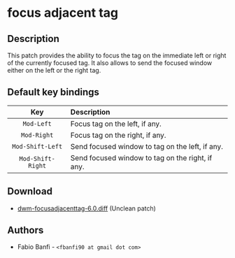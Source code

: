 focus adjacent tag
==================

Description
-----------

This patch provides the ability to focus the tag on the immediate left or right
of the currently focused tag. It also allows to send the focused window either
on the left or the right tag.

Default key bindings
--------------------

  Key                |  Description
:-------------------:|:--------------------------------------------------
  `Mod-Left`         |  Focus tag on the left, if any.
  `Mod-Right`        |  Focus tag on the right, if any.
  `Mod-Shift-Left`   |  Send focused window to tag on the left, if any.
  `Mod-Shift-Right`  |  Send focused window to tag on the right, if any.

Download
--------

<!-- Author emailed about this issue already -->
 * [dwm-focusadjacenttag-6.0.diff](dwm-focusadjacenttag-6.0.diff) (Unclean patch)

Authors
-------
 * Fabio Banfi - `<fbanfi90 at gmail dot com>`
